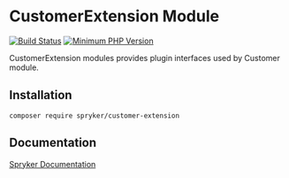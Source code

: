 # CustomerExtension Module
[![Build Status](https://travis-ci.org/spryker/customer-extension.svg)](https://travis-ci.org/spryker/customer-extension)
[![Minimum PHP Version](https://img.shields.io/badge/php-%3E%3D%207.2-8892BF.svg)](https://php.net/)

CustomerExtension modules provides plugin interfaces used by Customer module.

## Installation

```
composer require spryker/customer-extension
```

## Documentation

[Spryker Documentation](https://academy.spryker.com/developing_with_spryker/module_guide/modules.html)
